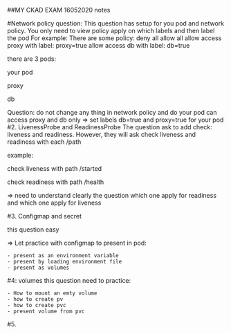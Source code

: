 ##MY CKAD EXAM 16052020 notes

#Network policy question:
This question has setup for you pod and network policy. You only need to view policy apply on which labels and then label the pod
For example:
There are some policy:
deny all
allow all
allow access proxy with label: proxy=true
allow access db with label: db=true

there are 3 pods:

your pod

proxy

db

Question: do not change any thing in network policy and do your pod can access proxy and db only
=> set labels db=true and proxy=true for your pod
#2. LivenessProbe and ReadinessProbe
The question ask to add check: liveness and readiness. However, they will ask check liveness and readiness with each /path

example:

check liveness with path /started

check readiness with path /health

=> need to understand clearly the question which one apply for readiness and which one apply for liveness

#3. Configmap and secret

this question easy

=> Let practice with configmap to present in pod:

    - present as an environment variable
    - present by loading environment file
    - present as volumes

#4: volumes
this question need to practice:
    
    - How to mount an emty volume
    - how to create pv
    - how to create pvc
    - present volume from pvc
  
 #5. 